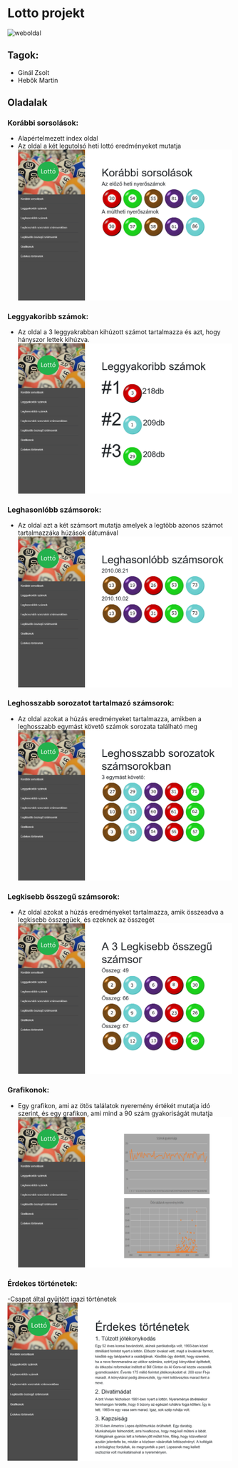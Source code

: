 # Lotto projekt
    
![weboldal](https://ginalzsolt.github.io/LOTTO/)

## Tagok:
- Ginál Zsolt
- Hebők Martin
## Oladalak
### Korábbi sorsolások:
- Alapértelmezett index oldal 
- Az oldal a két legutolsó heti lottó eredményeket mutatja
![index.html](/kepek/index.png)
### Leggyakoribb számok:
- Az oldal a 3 leggyakrabban kihúzott számot tartalmazza és azt, hogy hányszor lettek kihúzva.
![gyakori.html](/kepek/gyakori.png)
### Leghasonlóbb számsorok:
- Az oldal azt a két számsort mutatja amelyek a legtöbb azonos számot tartalmazzáka húzások dátumával
![hasonlo.html](/kepek/hasonlo.png)
### Leghosszabb sorozatot tartalmazó számsorok:
- Az oldal azokat a húzás eredményeket tartalmazza, amikben a leghosszabb egymást követő számok sorozata található meg
![sor.html](/kepek/sor.png)
### Legkisebb összegű számsorok:
- Az oldal azokat a húzás eredményeket tartalmazza, amik összeadva a legkisebb összegüek, és ezeknek az összegét
![kisebb.html](/kepek/kisebb.png)
### Grafikonok:
- Egy grafikon, ami az ötös találatok nyeremény értékét mutatja idó szerint, és egy grafikon, ami mind a 90 szám gyakoriságát mutatja
![grafikon.html](/kepek/grafikon.png)
### Érdekes történetek:
-Csapat által gyűjtött igazi történetek
![erdekes.html](/kepek/erdekes.png)